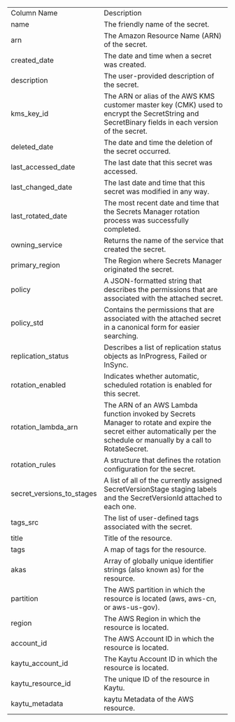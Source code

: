 <table>
	<tr><td>Column Name</td><td>Description</td></tr>
	<tr><td>name</td><td>The friendly name of the secret.</td></tr>
	<tr><td>arn</td><td>The Amazon Resource Name (ARN) of the secret.</td></tr>
	<tr><td>created_date</td><td>The date and time when a secret was created.</td></tr>
	<tr><td>description</td><td>The user-provided description of the secret.</td></tr>
	<tr><td>kms_key_id</td><td>The ARN or alias of the AWS KMS customer master key (CMK) used to encrypt the SecretString and SecretBinary fields in each version of the secret.</td></tr>
	<tr><td>deleted_date</td><td>The date and time the deletion of the secret occurred.</td></tr>
	<tr><td>last_accessed_date</td><td>The last date that this secret was accessed.</td></tr>
	<tr><td>last_changed_date</td><td>The last date and time that this secret was modified in any way.</td></tr>
	<tr><td>last_rotated_date</td><td>The most recent date and time that the Secrets Manager rotation process was successfully completed.</td></tr>
	<tr><td>owning_service</td><td>Returns the name of the service that created the secret.</td></tr>
	<tr><td>primary_region</td><td>The Region where Secrets Manager originated the secret.</td></tr>
	<tr><td>policy</td><td>A JSON-formatted string that describes the permissions that are associated with the attached secret.</td></tr>
	<tr><td>policy_std</td><td>Contains the permissions that are associated with the attached secret in a canonical form for easier searching.</td></tr>
	<tr><td>replication_status</td><td>Describes a list of replication status objects as InProgress, Failed or InSync.</td></tr>
	<tr><td>rotation_enabled</td><td>Indicates whether automatic, scheduled rotation is enabled for this secret.</td></tr>
	<tr><td>rotation_lambda_arn</td><td>The ARN of an AWS Lambda function invoked by Secrets Manager to rotate and expire the secret either automatically per the schedule or manually by a call to RotateSecret.</td></tr>
	<tr><td>rotation_rules</td><td>A structure that defines the rotation configuration for the secret.</td></tr>
	<tr><td>secret_versions_to_stages</td><td>A list of all of the currently assigned SecretVersionStage staging labels and the SecretVersionId attached to each one.</td></tr>
	<tr><td>tags_src</td><td>The list of user-defined tags associated with the secret.</td></tr>
	<tr><td>title</td><td>Title of the resource.</td></tr>
	<tr><td>tags</td><td>A map of tags for the resource.</td></tr>
	<tr><td>akas</td><td>Array of globally unique identifier strings (also known as) for the resource.</td></tr>
	<tr><td>partition</td><td>The AWS partition in which the resource is located (aws, aws-cn, or aws-us-gov).</td></tr>
	<tr><td>region</td><td>The AWS Region in which the resource is located.</td></tr>
	<tr><td>account_id</td><td>The AWS Account ID in which the resource is located.</td></tr>
	<tr><td>kaytu_account_id</td><td>The Kaytu Account ID in which the resource is located.</td></tr>
	<tr><td>kaytu_resource_id</td><td>The unique ID of the resource in Kaytu.</td></tr>
	<tr><td>kaytu_metadata</td><td>kaytu Metadata of the AWS resource.</td></tr>
</table>